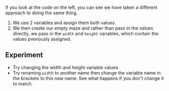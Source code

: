If you look at the code on the left, you can see we have taken a different approach to doing the same thing.

1. We use 2 variables and assign them both values.
1. We then create our empty maze and rather than pass in the values directly, we pass in the `width` and `height` variables, which contain the values previously assigned. 

## Experiment
- Try changing the width and height variable values
- Try renaming `width` to another name then change the variable name in the brackets to this new name. See what happens if you don't change it to match.